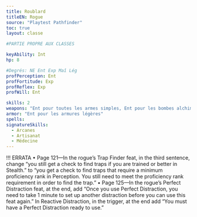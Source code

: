 ```yaml
---
title: Roublard
titleEN: Rogue
source: "Playtest Pathfinder"
toc: true
layout: classe

#PARTIE PROPRE AUX CLASSES

keyAbility: Int
hp: 8

#Degrés: NE Ent Exp Maî Lég
profPerception: Ent
profFortitude: Exp
profReflex: Exp
profWill: Ent

skills: 2
weapons: "Ent pour toutes les armes simples, Ent pour les bombes alchimiques"
armor: "Ent pour les armures légères"
spells:
signatureSkills:
  - Arcanes
  - Artisanat
  - Médecine
---
```



!!! ERRATA
• Page 121—In the rogue’s Trap Finder feat, in the third
sentence, change “you still get a check to find traps if you are
trained or better in Stealth.” to “you get a check to find traps
that require a minimum proficiency rank in Perception. You
still need to meet the proficiency rank requirement in order
to find the trap.”
• Page 125—In the rogue’s Perfect Distraction feat, at the end,
add “Once you use Perfect Distraction, you need to take 1
minute to set up another distraction before you can use this
feat again.” In Reactive Distraction, in the trigger, at the end
add “You must have a Perfect Distraction ready to use.”